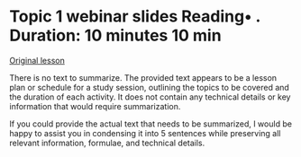 # Topic 1 webinar slides Reading• . Duration: 10 minutes 10 min

[Original lesson](https://www.coursera.org/learn/uol-discrete-mathematics/supplement/yQlHQ/topic-1-webinar-slides)

There is no text to summarize. The provided text appears to be a lesson plan or schedule for a study session, outlining the topics to be covered and the duration of each activity. It does not contain any technical details or key information that would require summarization.

If you could provide the actual text that needs to be summarized, I would be happy to assist you in condensing it into 5 sentences while preserving all relevant information, formulae, and technical details.


